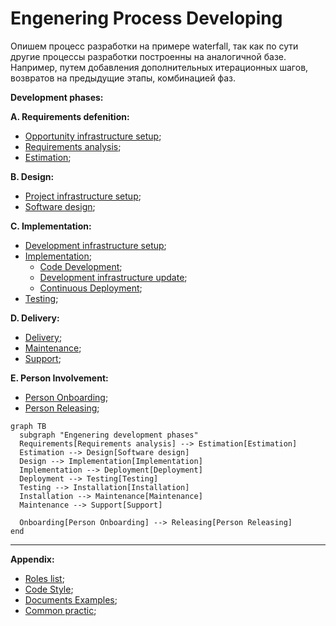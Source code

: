 # Engenering Process Developing

Опишем процесс разработки на примере waterfall, так как по сути другие процессы разработки построенны на аналогичной базе. Например, путем добавления дополнительных итерационных шагов, возвратов на предыдущие этапы, комбинацией фаз.

**Development phases:**

**A. Requirements defenition:**
   - [Opportunity infrastructure setup](Opportunity-infrastructure.md);
   - [Requirements analysis](Requirements-analysis.md);
   - [Estimation](/Development-Process/Estimation.md);

**B. Design:**
   - [Project infrastructure setup](Project-infrastructure.md);
   - [Software design](Software-design.md);

**C. Implementation:**
   - [Development infrastructure setup](Development-infrastructure.md);
   - [Implementation](Implementation.md);
     - [Code Development](Implementation/Code-Development.md);
     - [Development infrastructure update](Development-infrastructure.md#Update);
     - [Continuous Deployment](Deployment.md);
   - [Testing](Testing.md);

**D. Delivery:**
   - [Delivery](Delivery.md);
   - [Maintenance](Maintenance.md);
   - [Support](Support.md);

**E. Person Involvement:**
   - [Person Onboarding](Onboarding.md);
   - [Person Releasing](Releasing.md);



```mermaid
graph TB
  subgraph "Engenering development phases"
  Requirements[Requirements analysis] --> Estimation[Estimation]
  Estimation --> Design[Software design]
  Design --> Implementation[Implementation]
  Implementation --> Deployment[Deployment]
  Deployment --> Testing[Testing]
  Testing --> Installation[Installation]
  Installation --> Maintenance[Maintenance]
  Maintenance --> Support[Support]

  Onboarding[Person Onboarding] --> Releasing[Person Releasing]
end
```

---

**Appendix:**
* [Roles list](Roles.md);
* [Code Style](Code-Style.md);
* [Documents Examples](Documents-Examples.md);
* [Common practic](Common-practic.md);






    